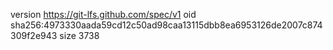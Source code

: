 version https://git-lfs.github.com/spec/v1
oid sha256:4973330aada59cd12c50ad98caa13115dbb8ea6953126de2007c874309f2e943
size 3738
